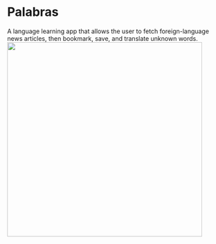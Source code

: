 # Palabras 
A language learning app that allows the user to fetch foreign-language news articles, then bookmark, save, and translate unknown words.
<img src="https://i.imgur.com/lBKXIQ1.gifv" width="450">

